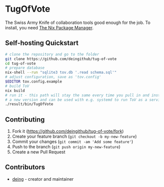 # TugOfVote

The Swiss Army Knife of collaboration tools good enough for the job. To install, you need [The Nix Package Manager](https://nixos.org).

## Self-hosting Quickstart

```sh
# clone the repository and go to the folder
git clone https://github.com/deingithub/tug-of-vote
cd tug-of-vote
# prepare database
nix-shell --run "sqlite3 tov.db '.read schema.sql'"
# adjust configuration, save as 'tov.config'
$EDITOR tov.config.example
# build ToV
nix build
# run it - this path will stay the same every time you pull in and install
# a new version and can be used with e.g. systemd to run ToV as a service
./result/bin/TugOfVote
```

## Contributing

1. Fork it (<https://github.com/deingithub/tug-of-vote/fork>)
2. Create your feature branch (`git checkout -b my-new-feature`)
3. Commit your changes (`git commit -am 'Add some feature'`)
4. Push to the branch (`git push origin my-new-feature`)
5. Create a new Pull Request

## Contributors

- [deing](https://github.com/deingithub) - creator and maintainer
